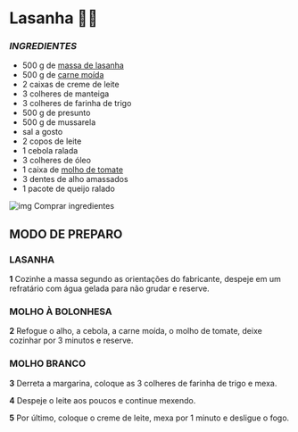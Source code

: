 #    Lasanha  :man_cook:



###  *INGREDIENTES*



- 500 g de [massa de lasanha](https://blog.tudogostoso.com.br/cardapios/receitas-com-massa-da-lasanha/)
- 500 g de [carne moída](https://blog.tudogostoso.com.br/cardapios/3-receitas-com-carne-moida/)
- 2 caixas de creme de leite
- 3 colheres de manteiga
- 3 colheres de farinha de trigo
- 500 g de presunto
- 500 g de mussarela
- sal a gosto
- 2 copos de leite
- 1 cebola ralada
- 3 colheres de óleo
- 1 caixa de [molho de tomate](https://blog.tudogostoso.com.br/dicas-de-cozinha/diferenca-entre-molho-e-extrato-de-tomate/)
- 3 dentes de alho amassados
- 1 pacote de queijo ralado

![img](https://tdg-rails-assets-staging.s3.amazonaws.com/staging/assets/desktop/images/cartbtn.png) Comprar ingredientes

## MODO DE PREPARO



### LASANHA

**1** Cozinhe a massa segundo as orientações do fabricante, despeje em um refratário com água gelada para não grudar e reserve.

### MOLHO À BOLONHESA

**2** Refogue o alho, a cebola, a carne moída, o molho de tomate, deixe cozinhar por 3 minutos e reserve.

### MOLHO BRANCO

**3** Derreta a margarina, coloque as 3 colheres de farinha de trigo e mexa.

**4** Despeje o leite aos poucos e continue mexendo.

**5** Por último, coloque o creme de leite, mexa por 1 minuto e desligue o fogo.
